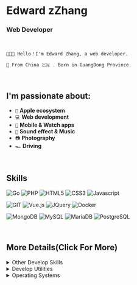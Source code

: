 # Edward zZhang

### Web Developer

<br>

```markdown
👨🏻‍💻 Hello！I'm Edward Zhang, a web developer.

📍 From China 🇨🇳 . Born in GuangDong Province.
```



<br>

## I'm passionate about:

- `  `  **Apple ecosystem**
- `💻`  **Web development**
- `📱`  **Mobile & Watch apps**
- `🎵`  **Sound effect & Music**
- `📷` **Photography**
- `🏎` **Driving**


<br>

## Skills

![Go](https://img.shields.io/badge/-Go-%2300ADD8?style=flat-square&logo=GO&logoColor=ffffff)
![PHP](https://img.shields.io/badge/-PHP-%237277ae?style=flat-square&logo=PHP&logoColor=ffffff)
![HTML5](https://img.shields.io/badge/-HTML5-%23E44D27?style=flat-square&logo=html5&logoColor=ffffff)
![CSS3](https://img.shields.io/badge/-CSS3-%230391cb?style=flat-square&logo=css3&logoColor=ffffff)
![Javascript](https://img.shields.io/badge/-JavaScript-%23efd81e?style=flat-square&logo=JavaScript&logoColor=ffffff)

![GIT](https://img.shields.io/badge/-Git-%23e84e32?style=flat-square&logo=GIT&logoColor=ffffff)
![Vue.js](https://img.shields.io/badge/-Vue-%234FC08D?style=flat-square&logo=Vue.js&logoColor=ffffff)
![JQuery](https://img.shields.io/badge/-JQuery-%230865a8?style=flat-square&logo=JQuery&logoColor=ffffff)
![Docker](https://img.shields.io/badge/-Docker-%230d97e4?style=flat-square&logo=Docker&logoColor=ffffff)

![MongoDB](https://img.shields.io/badge/-MongoDB-%233f2e1e?style=flat-square&logo=mongodb&logoColor=ffffff)
![MySQL](https://img.shields.io/badge/-MySQL-%23015e85?style=flat-square&logo=mysql&logoColor=ffffff)
![MariaDB](https://img.shields.io/badge/-MariaDB-%23ba7257?style=flat-square&logo=mariadb&logoColor=ffffff)
![PostgreSQL](https://img.shields.io/badge/-PostgreSQL-%232f5e8e?style=flat-square&logo=postgresql&logoColor=ffffff)



<br>

## More Details(Click For More)

<details>
	<summary>Other Develop Skills</summary>
	<ul>
    <li><b>Go</b>: Gin, BeeGo. </li>
		<li><b>PHP</b>: ThinkPHP. </li>
		<li><b>DB</b>: MySQL, PostgreSQL, MariaDB, MongoDB, SQL Server. </li>
		<li><b>Javascript</b>: Vue. </li>
  </ul>
</details>

<details>
	<summary>Develop Utilities</summary>
	<ul>
	       <li>IntelliJ IDEA.</li>
	       <li>Visual Studio Code.</li>
	       <li>Postman.</li>
	       <li>Git.</li>
	</ul>
</details>

<details>
	<summary>Operating Systems</summary>
	<ul>
		<li><b>Systems</b>: Windows, MacOS, Linux.</li>
		<li><b>VM</b>: Docker, VMWare, VirtualBox,Parallels Desktop.</li>
		<li><b>Web Servers</b>: Apache, Nginx.</li>
	</ul>
</details>



<br>





